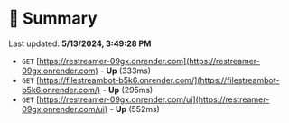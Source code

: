 # 📖 Summary
Last updated: **5/13/2024, 3:49:28 PM**

- `GET` [https://restreamer-09gx.onrender.com](https://restreamer-09gx.onrender.com) - **Up** (333ms)
- `GET` [https://filestreambot-b5k6.onrender.com/](https://filestreambot-b5k6.onrender.com/) - **Up** (295ms)
- `GET` [https://restreamer-09gx.onrender.com/ui](https://restreamer-09gx.onrender.com/ui) - **Up** (552ms)
